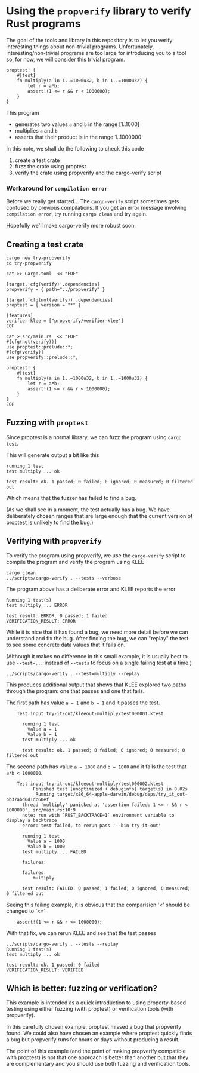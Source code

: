 # Using the `propverify` library to verify Rust programs

The goal of the tools and library in this repository is to let you verify
interesting things about non-trivial programs.
Unfortunately, interesting/non-trivial programs are too large for introducing
you to a tool so, for now, we will consider this trivial program.

```
proptest! {
    #[test]
    fn multiply(a in 1..=1000u32, b in 1..=1000u32) {
        let r = a*b;
        assert!(1 <= r && r < 1000000);
    }
}
```

This program

- generates two values `a` and `b` in the range [1..1000]
- multiplies `a` and `b`
- asserts that their product is in the range 1..1000000

In this note, we shall do the following to check this code

1. create a test crate
2. fuzz the crate using proptest
3. verify the crate using propverify and the cargo-verify script

### Workaround for `compilation error`

Before we really get started...
The `cargo-verify` script sometimes gets confused by previous compilations.
If you get an error message involving `compilation error`, try running `cargo
clean` and try again.

Hopefully we'll make cargo-verify more robust soon.


## Creating a test crate

```
cargo new try-propverify
cd try-propverify

cat >> Cargo.toml  << "EOF"

[target.'cfg(verify)'.dependencies]
propverify = { path="../propverify" }

[target.'cfg(not(verify))'.dependencies]
proptest = { version = "*" }

[features]
verifier-klee = ["propverify/verifier-klee"]
EOF

cat > src/main.rs  << "EOF"
#[cfg(not(verify))]
use proptest::prelude::*;
#[cfg(verify)]
use propverify::prelude::*;

proptest! {
    #[test]
    fn multiply(a in 1..=1000u32, b in 1..=1000u32) {
        let r = a*b;
        assert!(1 <= r && r < 1000000);
    }
}
EOF
```


## Fuzzing with `proptest`

Since proptest is a normal library, we can fuzz the
program using `cargo test`.

This will generate output a bit like this

```
running 1 test
test multiply ... ok

test result: ok. 1 passed; 0 failed; 0 ignored; 0 measured; 0 filtered out
```

Which means that the fuzzer has failed to find a bug.

(As we shall see in a moment, the test actually has a bug.
We have deliberately chosen ranges that are large enough that
the current version of proptest is unlikely to find the bug.)


## Verifying with `propverify`

To verify the program using propverify, we use the `cargo-verify` script to
compile the program and verify the program using KLEE

```
cargo clean
../scripts/cargo-verify . --tests --verbose
```

The program above has a deliberate error and KLEE reports the error

```
Running 1 test(s)
test multiply ... ERROR

test result: ERROR. 0 passed; 1 failed
VERIFICATION_RESULT: ERROR
```

While it is nice that it has found a bug, we need more detail
before we can understand and fix the bug.
After finding the bug, we can "replay" the test
to see some concrete data values that it fails on.

(Although it makes no difference in this small example, it is usually best to
use `--test=...` instead of `--tests` to focus on a single failing test at
a time.)


```
../scripts/cargo-verify . --test=multiply --replay
```

This produces additional output that shows that KLEE
explored two paths through the program: one that passes and one that fails.

The first path has value `a = 1` and `b = 1` and it passes the test.

```
    Test input try-it-out/kleeout-multiply/test000001.ktest

      running 1 test
        Value a = 1
        Value b = 1
      test multiply ... ok

      test result: ok. 1 passed; 0 failed; 0 ignored; 0 measured; 0 filtered out
```

The second path has value `a = 1000` and `b = 1000` and it fails the test that `a*b < 1000000`.

```
    Test input try-it-out/kleeout-multiply/test000002.ktest
          Finished test [unoptimized + debuginfo] target(s) in 0.02s
           Running target/x86_64-apple-darwin/debug/deps/try_it_out-bb37abd6d1dc60ef
      thread 'multiply' panicked at 'assertion failed: 1 <= r && r < 1000000', src/main.rs:10:9
      note: run with `RUST_BACKTRACE=1` environment variable to display a backtrace
      error: test failed, to rerun pass '--bin try-it-out'

      running 1 test
        Value a = 1000
        Value b = 1000
      test multiply ... FAILED

      failures:

      failures:
          multiply

      test result: FAILED. 0 passed; 1 failed; 0 ignored; 0 measured; 0 filtered out
```

Seeing this failing example, it is obvious that the comparision '<' should be changed to '<='

```
    assert!(1 <= r && r <= 1000000);
```

With that fix, we can rerun KLEE and see that the test passes

```
../scripts/cargo-verify . --tests --replay
Running 1 test(s)
test multiply ... ok

test result: ok. 1 passed; 0 failed
VERIFICATION_RESULT: VERIFIED
```

## Which is better: fuzzing or verification?

This example is intended as a quick introduction to using
property-based testing using either fuzzing (with proptest)
or verification tools (with propverify).

In this carefully chosen example, proptest missed
a bug that propverify found.
We could also have chosen an example where
proptest quickly finds a bug but propverify runs for
hours or days without producing a result.

The point of this example (and the point of making propverify
compatible with proptest) is not that one approach is better
than another but that they are complementary and
you should use both fuzzing and verification tools.
